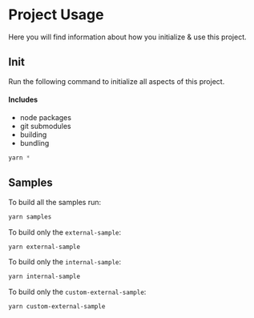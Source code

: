 # Project Usage

Here you will find information about how you initialize & use this project.

## Init

Run the following command to initialize all aspects of this project.

#### Includes
- node packages
- git submodules
- building
- bundling

```ps1
yarn *
```

## Samples

To build all the samples run:

```ps1
yarn samples
```

To build only the `external-sample`:

```ps1
yarn external-sample
```

To build only the `internal-sample`:

```ps1
yarn internal-sample
```

To build only the `custom-external-sample`:

```ps1
yarn custom-external-sample
```